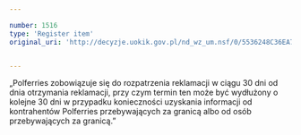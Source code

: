 ```yaml
---

number: 1516
type: 'Register item'
original_uri: 'http://decyzje.uokik.gov.pl/nd_wz_um.nsf/0/5536248C36EA7C10C125750400363756?OpenDocument'


---
```


„Polferries zobowiązuje się do rozpatrzenia reklamacji w ciągu 30 dni od dnia otrzymania reklamacji, przy czym termin ten może być wydłużony o kolejne 30 dni w przypadku konieczności uzyskania informacji od kontrahentów Polferries przebywających za granicą albo od osób przebywających za granicą.”
